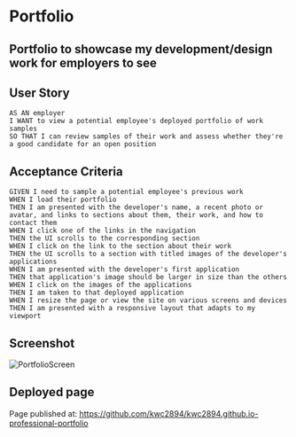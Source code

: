 # Portfolio

## Portfolio to showcase my development/design work for employers to see

## User Story

```
AS AN employer
I WANT to view a potential employee's deployed portfolio of work samples
SO THAT I can review samples of their work and assess whether they're a good candidate for an open position
```

## Acceptance Criteria

```
GIVEN I need to sample a potential employee's previous work
WHEN I load their portfolio
THEN I am presented with the developer's name, a recent photo or avatar, and links to sections about them, their work, and how to contact them
WHEN I click one of the links in the navigation
THEN the UI scrolls to the corresponding section
WHEN I click on the link to the section about their work
THEN the UI scrolls to a section with titled images of the developer's applications
WHEN I am presented with the developer's first application
THEN that application's image should be larger in size than the others
WHEN I click on the images of the applications
THEN I am taken to that deployed application
WHEN I resize the page or view the site on various screens and devices
THEN I am presented with a responsive layout that adapts to my viewport
```


## Screenshot
![PortfolioScreen](https://github.com/kwc2894/kwc2894.github.io-professional-portfolio/blob/main/Screen%20Shot%202022-07-15%20at%202.20.09%20PM.png)


## Deployed page

Page published at: https://github.com/kwc2894/kwc2894.github.io-professional-portfolio
